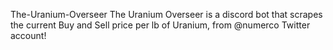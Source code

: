 The-Uranium-Overseer
The Uranium Overseer is a discord bot that scrapes the current Buy and Sell price per lb of Uranium, from @numerco Twitter account!

